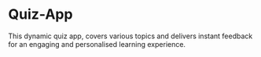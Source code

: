 # Quiz-App
This dynamic quiz app, covers various topics and delivers instant feedback for an engaging and personalised learning experience.
